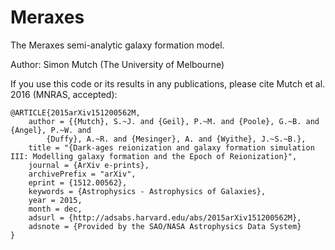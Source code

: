 # Meraxes

The Meraxes semi-analytic galaxy formation model.

Author: Simon Mutch (The University of Melbourne)

If you use this code or its results in any publications, please cite Mutch et al. 2016 (MNRAS, accepted):

```
@ARTICLE{2015arXiv151200562M,
    author = {{Mutch}, S.~J. and {Geil}, P.~M. and {Poole}, G.~B. and {Angel}, P.~W. and 
        {Duffy}, A.~R. and {Mesinger}, A. and {Wyithe}, J.~S.~B.},
    title = "{Dark-ages reionization and galaxy formation simulation III: Modelling galaxy formation and the Epoch of Reionization}",
    journal = {ArXiv e-prints},
    archivePrefix = "arXiv",
    eprint = {1512.00562},
    keywords = {Astrophysics - Astrophysics of Galaxies},
    year = 2015,
    month = dec,
    adsurl = {http://adsabs.harvard.edu/abs/2015arXiv151200562M},
    adsnote = {Provided by the SAO/NASA Astrophysics Data System}
}
```
